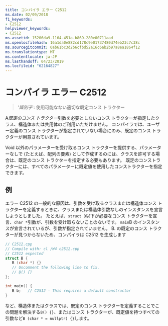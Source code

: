 ```yaml
---
title: コンパイラ エラー C2512
ms.date: 02/09/2018
f1_keywords:
- C2512
helpviewer_keywords:
- C2512
ms.assetid: 15206da9-1164-451a-b869-280e00711aad
ms.openlocfilehash: 16a1da0e882cd178c9e01737480d74eb23c7c38c
ms.sourcegitcommit: 0ab61bc3d2b6cfbd52a16c6ab2b97a8ea1864f12
ms.translationtype: MT
ms.contentlocale: ja-JP
ms.lasthandoff: 04/23/2019
ms.locfileid: "62164827"
---
```

# <a name="compiler-error-c2512"></a>コンパイラ エラー C2512

> '*識別子*': 使用可能なない適切な既定コンス トラクター

A*既定のコンス トラクター*引数を必要としないコンス トラクターが指定したクラス、構造体または共用体のご利用いただけません。 コンパイラでは、ユーザー定義のコンス トラクターが指定されていない場合にのみ、既定のコンス トラクターが用意されています。

Void 以外のパラメーターを受け取るコンス トラクターを提供する、パラメーターなしで (たとえば、配列の要素) として作成するのには、クラスを許可する場合は、既定のコンス トラクターを指定する必要もあります。 既定のコンストラクターには、すべてのパラメーターに既定値を使用したコンストラクターを指定できます。

## <a name="example"></a>例

エラー C2512 の一般的な原因は、引数を受け取るクラスまたは構造体コンス トラクターを定義するときに、クラスまたは構造体引数なしのインスタンスを宣言しようとしました。 たとえば、`struct B`以下が必要なコンス トラクターを宣言、`char *`引数が、引数を受け取らないことのないです。 `main`B のインスタンスが宣言されているが、引数が指定されていません。 B. の既定のコンス トラクターが見つからないため、コンパイラは C2512 を生成します

```cpp
// C2512.cpp
// Compile with: cl /W4 c2512.cpp
// C2512 expected
struct B {
   B (char *) {}
   // Uncomment the following line to fix.
   // B() {}
};

int main() {
   B b;   // C2512 - This requires a default constructor
}
```

など、構造体またはクラスでは、既定のコンス トラクターを定義することでこの問題を解決する`B() {}`、またはコンス トラクターが、既定値を持つすべての引数など`B (char * = nullptr) {}`します。
